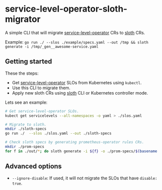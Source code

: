 # service-level-operator-sloth-migrator

A simple CLI that will migrate [service-level-operator] CRs to [sloth] CRs.

Example: `go run ./ --slos ./example/specs.yaml --out /tmp && sloth generate -i /tmp/_gen__awesome-service.yaml`

## Getting started

These the steps:

- Get [service-level-operator] SLOs from Kubernetes using `kubectl`.
- Use this CLI to migrate them.
- Apply new sloth CRs using [sloth] CLI or Kubernetes controller mode.

Lets see an example:

```bash
# Get service-level-operator SLOs.
kubect get servicelevels --all-namespaces -o yaml > ./slos.yaml

# Migrate to sloth.
mkdir ./sloth-specs
go run ./  --slos ./slos.yaml --out ./sloth-specs

# Check sloth specs by generating prometheus-operator rules CRs.
mkdir ./prom-specs
for f in ./out/*; do sloth generate -i ${f} -o ./prom-specs/$(basename ${f}); done
```

## Advanced options

- `--ignore-disable`: If used, it will not migrate the SLOs that have `disable: true`.

[service-level-operator]: https://github.com/spotahome/service-level-operator
[sloth]: https://github.com/slok/sloth
